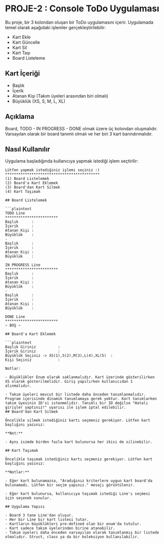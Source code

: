 # PROJE-2 : Console ToDo Uygulaması

Bu proje, bir 3 kolondan oluşan bir ToDo uygulamasını içerir. Uygulamada temel olarak aşağıdaki işlemler gerçekleştirilebilir:

- Kart Ekle
- Kart Güncelle
- Kart Sil
- Kart Taşı
- Board Listeleme

## Kart İçeriği

- Başlık
- İçerik
- Atanan Kişi (Takım üyeleri arasından biri olmalı)
- Büyüklük (XS, S, M, L, XL)

## Açıklama

Board, TODO - IN PROGRESS - DONE olmak üzere üç kolondan oluşmalıdır. Varsayılan olarak bir board tanımlı olmalı ve her biri 3 kart barındırmalıdır.

## Nasıl Kullanılır

Uygulama başladığında kullanıcıya yapmak istediği işlem seçtirilir:

```plaintext
Lütfen yapmak istediğiniz işlemi seçiniz :) 
******************************************* 
(1) Board Listelemek 
(2) Board'a Kart Eklemek 
(3) Board'dan Kart Silmek 
(4) Kart Taşımak

## Board Listelemek

```plaintext
TODO Line
************************
Başlık      :
İçerik      :
Atanan Kişi :
Büyüklük    :
-
Başlık      :
İçerik      :
Atanan Kişi :
Büyüklük    :

IN PROGRESS Line
************************
Başlık      :
İçerik      :
Atanan Kişi :
Büyüklük    :
-
Başlık      :
İçerik      :
Atanan Kişi :
Büyüklük    :

DONE Line
************************
~ BOŞ ~

## Board'a Kart Eklemek

```plaintext
Başlık Giriniz          : 
İçerik Giriniz          :
Büyüklük Seçiniz -> XS(1),S(2),M(3),L(4),XL(5)  :
Kişi Seçiniz            : 

Notlar:

- Büyüklükler Enum olarak saklanmalıdır. Kart üzerinde gösterilirken XS olarak gösterilmelidir. Giriş yapılırken kullanıcıdan 1 alınmalıdır.

- Takım üyeleri mevcut bir listede daha önceden tanımlanmalıdır. Program içerisinde dinamik tanımlamaya gerek yoktur. Kart tanımlarken takım üyesinin ID'si istenmelidir. Tanımlı bir ID değilse "Hatalı girişler yaptınız!" uyarısı ile işlem iptal edilebilir.
## Board'dan Kart Silmek

Öncelikle silmek istediğiniz kartı seçmeniz gerekiyor. Lütfen kart başlığını yazınız: 

**Not:**

- Aynı isimde birden fazla kart bulunursa her ikisi de silinebilir.

## Kart Taşımak

Öncelikle taşımak istediğiniz kartı seçmeniz gerekiyor. Lütfen kart başlığını yazınız: 

**Notlar:**

- Eğer kart bulunamazsa, "Aradığınız kriterlere uygun kart board'da bulunamadı. Lütfen bir seçim yapınız." mesajı görüntülenir.

- Eğer kart bulunursa, kullanıcıya taşımak istediği Line'ı seçmesi için seçenek sunulur.

## Uygulama Yapısı

- Board 3 tane Line'dan oluşur.
- Her bir Line bir kart listesi tutar.
- Kartların büyüklükleri pre-defined olan bir enum'da tutulur.
- Kart sadece takım üyelerinden birine atanabilir.
- Takım üyeleri daha önceden varsayılan olarak tanımlanmış bir listede olmalıdır. Struct, class ya da bir koleksiyon kullanılabilir.
